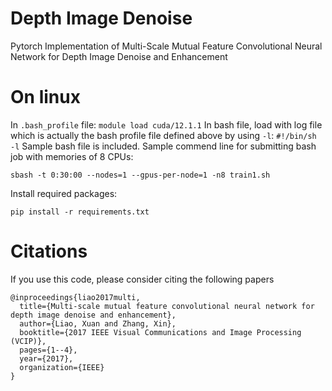 # Depth Image Denoise 

Pytorch Implementation of Multi-Scale Mutual Feature Convolutional Neural Network for Depth Image Denoise and Enhancement

# On linux
In `.bash_profile` file: `module load cuda/12.1.1`
In bash file, load with log file which is actually the bash profile file defined above by using `-l`: `#!/bin/sh -l`
Sample bash file is included.
Sample commend line for submitting bash job with memories of 8 CPUs:
```
sbash -t 0:30:00 --nodes=1 --gpus-per-node=1 -n8 train1.sh
```
Install required packages:
```
pip install -r requirements.txt
```


# Citations

If you use this code, please consider citing the following papers

```
@inproceedings{liao2017multi,
  title={Multi-scale mutual feature convolutional neural network for depth image denoise and enhancement},
  author={Liao, Xuan and Zhang, Xin},
  booktitle={2017 IEEE Visual Communications and Image Processing (VCIP)},
  pages={1--4},
  year={2017},
  organization={IEEE}
}
```